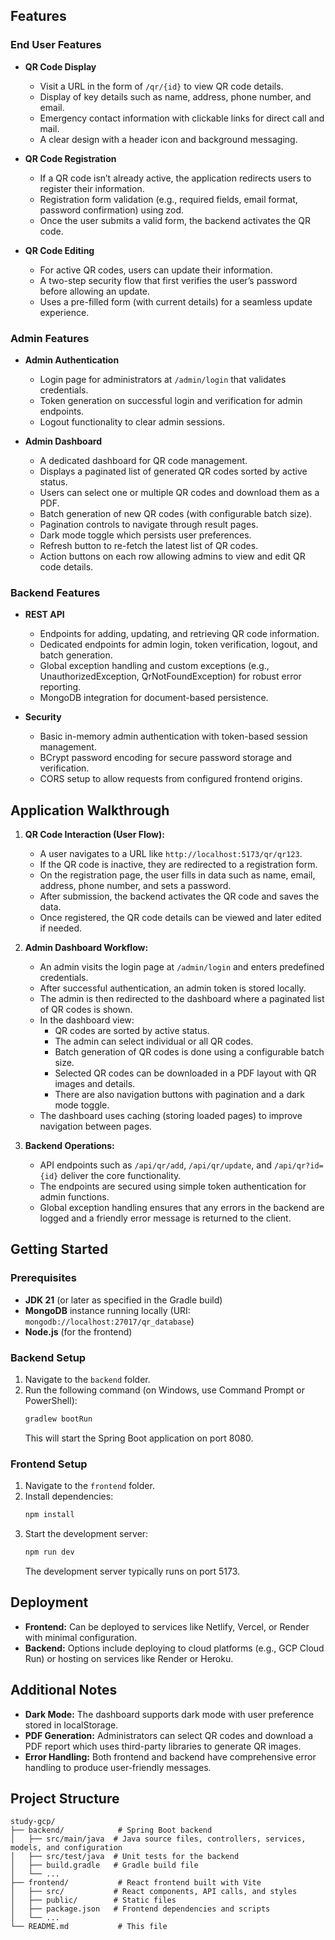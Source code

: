 

## Features

### End User Features
- **QR Code Display**
  - Visit a URL in the form of `/qr/{id}` to view QR code details.
  - Display of key details such as name, address, phone number, and email.
  - Emergency contact information with clickable links for direct call and mail.
  - A clear design with a header icon and background messaging.

- **QR Code Registration**
  - If a QR code isn’t already active, the application redirects users to register their information.
  - Registration form validation (e.g., required fields, email format, password confirmation) using zod.
  - Once the user submits a valid form, the backend activates the QR code.

- **QR Code Editing**
  - For active QR codes, users can update their information.
  - A two-step security flow that first verifies the user’s password before allowing an update.
  - Uses a pre-filled form (with current details) for a seamless update experience.

### Admin Features
- **Admin Authentication**
  - Login page for administrators at `/admin/login` that validates credentials.
  - Token generation on successful login and verification for admin endpoints.
  - Logout functionality to clear admin sessions.

- **Admin Dashboard**
  - A dedicated dashboard for QR code management.
  - Displays a paginated list of generated QR codes sorted by active status.
  - Users can select one or multiple QR codes and download them as a PDF.
  - Batch generation of new QR codes (with configurable batch size).
  - Pagination controls to navigate through result pages.
  - Dark mode toggle which persists user preferences.
  - Refresh button to re-fetch the latest list of QR codes.
  - Action buttons on each row allowing admins to view and edit QR code details.

### Backend Features
- **REST API**
  - Endpoints for adding, updating, and retrieving QR code information.
  - Dedicated endpoints for admin login, token verification, logout, and batch generation.
  - Global exception handling and custom exceptions (e.g., UnauthorizedException, QrNotFoundException) for robust error reporting.
  - MongoDB integration for document-based persistence.

- **Security**
  - Basic in-memory admin authentication with token-based session management.
  - BCrypt password encoding for secure password storage and verification.
  - CORS setup to allow requests from configured frontend origins.

## Application Walkthrough

1. **QR Code Interaction (User Flow):**
   - A user navigates to a URL like `http://localhost:5173/qr/qr123`.
   - If the QR code is inactive, they are redirected to a registration form.
   - On the registration page, the user fills in data such as name, email, address, phone number, and sets a password.
   - After submission, the backend activates the QR code and saves the data.
   - Once registered, the QR code details can be viewed and later edited if needed.

2. **Admin Dashboard Workflow:**
   - An admin visits the login page at `/admin/login` and enters predefined credentials.
   - After successful authentication, an admin token is stored locally.
   - The admin is then redirected to the dashboard where a paginated list of QR codes is shown.
   - In the dashboard view:
     - QR codes are sorted by active status.
     - The admin can select individual or all QR codes.
     - Batch generation of QR codes is done using a configurable batch size.
     - Selected QR codes can be downloaded in a PDF layout with QR images and details.
     - There are also navigation buttons with pagination and a dark mode toggle.
   - The dashboard uses caching (storing loaded pages) to improve navigation between pages.

3. **Backend Operations:**
   - API endpoints such as `/api/qr/add`, `/api/qr/update`, and `/api/qr?id={id}` deliver the core functionality.
   - The endpoints are secured using simple token authentication for admin functions.
   - Global exception handling ensures that any errors in the backend are logged and a friendly error message is returned to the client.

## Getting Started

### Prerequisites
- **JDK 21** (or later as specified in the Gradle build)
- **MongoDB** instance running locally (URI: `mongodb://localhost:27017/qr_database`)
- **Node.js** (for the frontend)

### Backend Setup
1. Navigate to the `backend` folder.
2. Run the following command (on Windows, use Command Prompt or PowerShell):
   ```bat
   gradlew bootRun
   ```
   This will start the Spring Boot application on port 8080.

### Frontend Setup
1. Navigate to the `frontend` folder.
2. Install dependencies:
   ```bash
   npm install
   ```
3. Start the development server:
   ```bash
   npm run dev
   ```
   The development server typically runs on port 5173.

## Deployment
- **Frontend:** Can be deployed to services like Netlify, Vercel, or Render with minimal configuration.
- **Backend:** Options include deploying to cloud platforms (e.g., GCP Cloud Run) or hosting on services like Render or Heroku.

## Additional Notes
- **Dark Mode:** The dashboard supports dark mode with user preference stored in localStorage.
- **PDF Generation:** Administrators can select QR codes and download a PDF report which uses third-party libraries to generate QR images.
- **Error Handling:** Both frontend and backend have comprehensive error handling to produce user-friendly messages.

## Project Structure

```
study-gcp/
├── backend/            # Spring Boot backend
│   ├── src/main/java  # Java source files, controllers, services, models, and configuration
│   ├── src/test/java  # Unit tests for the backend
│   ├── build.gradle   # Gradle build file
│   └── ...
├── frontend/           # React frontend built with Vite
│   ├── src/           # React components, API calls, and styles
│   ├── public/        # Static files
│   ├── package.json   # Frontend dependencies and scripts
│   └── ...
└── README.md           # This file
```
